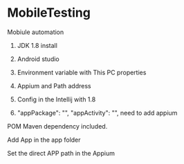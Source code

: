 # MobileTesting
Mobiule automation

1. JDK 1.8 install
 
2. Android studio 

3. Environment variable with This PC properties 

4. Appium and Path address 

5. Config in the Intellij with 1.8 

6. "appPackage": "",
"appActivity": "", need to add appium 

POM Maven dependency included. 

Add App in the app folder 

Set the direct APP path in the Appium 

